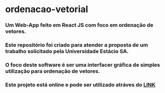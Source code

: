 # ordenacao-vetorial

### Um Web-App feito em React JS com foco em ordenação de vetores.
### Este repositório foi criado para atender a proposta de um trabalho solicitado pela Universidade Estácio SA. 
### O foco deste software é ser uma interfacer gráfica de simples utilização para ordenação de vetores.
### Este projeto está online e pode ser utilizado atráves do [LINK](https://ordenacao-vetorial.vercel.app/)
